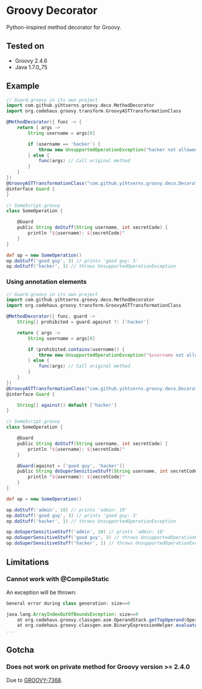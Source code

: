 Groovy Decorator
================
Python-inspired method decorator for Groovy.

Tested on
---------
- Groovy 2.4.6
- Java 1.7.0_75

Example
-------
```groovy
// Guard.groovy in its own project
import com.github.yihtserns.groovy.deco.MethodDecorator
import org.codehaus.groovy.transform.GroovyASTTransformationClass

@MethodDecorator({ func -> {
    return { args ->
        String username = args[0]

        if (username == 'hacker') {
            throw new UnsupportedOperationException("hacker not allowed")
        } else {
            func(args) // Call original method
        }
    }
})
@GroovyASTTransformationClass("com.github.yihtserns.groovy.deco.DecoratorASTTransformation")
@interface Guard {
}
```

```groovy
// SomeScript.groovy
class SomeOperation {

    @Guard
    public String doStuff(String username, int secretCode) {
        println "${username}: ${secretCode}"
    }
}

def op = new SomeOperation()
op.doStuff('good guy', 3) // prints 'good guy: 3'
op.doStuff('hacker', 1) // throws UnsupportedOperationException
```

### Using annotation elements
```groovy
// Guard.groovy in its own project
import com.github.yihtserns.groovy.deco.MethodDecorator
import org.codehaus.groovy.transform.GroovyASTTransformationClass

@MethodDecorator({ func, guard ->
    String[] prohibited = guard.against ?: ['hacker']

    return { args ->
        String username = args[0]

        if (prohibited.contains(username)) {
            throw new UnsupportedOperationException("$username not allowed")
        } else {
            func(args) // Call original method
        }
    }
})
@GroovyASTTransformationClass("com.github.yihtserns.groovy.deco.DecoratorASTTransformation")
@interface Guard {

    String[] against() default ['hacker']
}
```

```groovy
// SomeScript.groovy
class SomeOperation {

    @Guard
    public String doStuff(String username, int secretCode) {
        println "${username}: ${secretCode}"
    }

    @Guard(against = ['good guy', 'hacker'])
    public String doSuperSensitiveStuff(String username, int secretCode) {
        println "${username}: ${secretCode}"
    }
}

def op = new SomeOperation()

op.doStuff('admin', 10) // prints 'admin: 10'
op.doStuff('good guy', 3) // prints 'good guy: 3'
op.doStuff('hacker', 1) // throws UnsupportedOperationException

op.doSuperSensitiveStuff('admin', 10) // prints 'admin: 10'
op.doSuperSensitiveStuff('good guy', 3) // throws UnsupportedOperationException
op.doSuperSensitiveStuff('hacker', 1) // throws UnsupportedOperationException
```

Limitations
-----------
### Cannot work with @CompileStatic
An exception will be thrown:
```groovy
General error during class generation: size==0

java.lang.ArrayIndexOutOfBoundsException: size==0
	at org.codehaus.groovy.classgen.asm.OperandStack.getTopOperand(OperandStack.java:729)
	at org.codehaus.groovy.classgen.asm.BinaryExpressionHelper.evaluateEqual(BinaryExpressionHelper.java:306)
...
```

Gotcha
------
### Does not work on private method for Groovy version >= 2.4.0
Due to [GROOVY-7368](https://issues.apache.org/jira/browse/GROOVY-7368).
